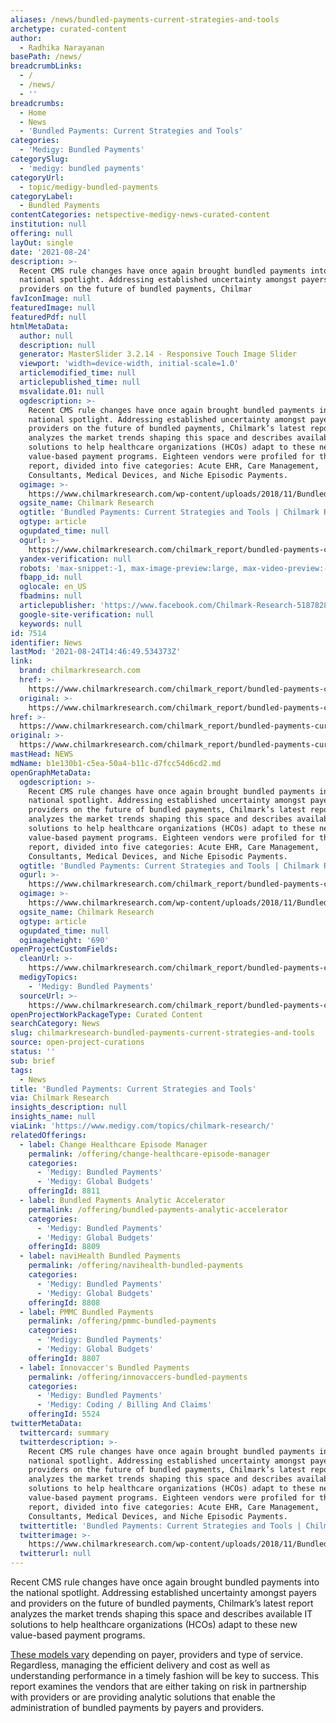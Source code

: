 ```yaml
---
aliases: /news/bundled-payments-current-strategies-and-tools
archetype: curated-content
author:
  - Radhika Narayanan
basePath: /news/
breadcrumbLinks:
  - /
  - /news/
  - ''
breadcrumbs:
  - Home
  - News
  - 'Bundled Payments: Current Strategies and Tools'
categories:
  - 'Medigy: Bundled Payments'
categorySlug:
  - 'medigy: bundled payments'
categoryUrl:
  - topic/medigy-bundled-payments
categoryLabel:
  - Bundled Payments
contentCategories: netspective-medigy-news-curated-content
institution: null
offering: null
layOut: single
date: '2021-08-24'
description: >-
  Recent CMS rule changes have once again brought bundled payments into the
  national spotlight. Addressing established uncertainty amongst payers and
  providers on the future of bundled payments, Chilmar
favIconImage: null
featuredImage: null
featuredPdf: null
htmlMetaData:
  author: null
  description: null
  generator: MasterSlider 3.2.14 - Responsive Touch Image Slider
  viewport: 'width=device-width, initial-scale=1.0'
  articlemodified_time: null
  articlepublished_time: null
  msvalidate.01: null
  ogdescription: >-
    Recent CMS rule changes have once again brought bundled payments into the
    national spotlight. Addressing established uncertainty amongst payers and
    providers on the future of bundled payments, Chilmark’s latest report
    analyzes the market trends shaping this space and describes available IT
    solutions to help healthcare organizations (HCOs) adapt to these new
    value-based payment programs. Eighteen vendors were profiled for this
    report, divided into five categories: Acute EHR, Care Management,
    Consultants, Medical Devices, and Niche Episodic Payments.
  ogimage: >-
    https://www.chilmarkresearch.com/wp-content/uploads/2018/11/Bundled-Payments-Report-cover-image-e1548256569601.jpg
  ogsite_name: Chilmark Research
  ogtitle: 'Bundled Payments: Current Strategies and Tools | Chilmark Research'
  ogtype: article
  ogupdated_time: null
  ogurl: >-
    https://www.chilmarkresearch.com/chilmark_report/bundled-payments-current-strategies-and-tools/
  yandex-verification: null
  robots: 'max-snippet:-1, max-image-preview:large, max-video-preview:-1'
  fbapp_id: null
  oglocale: en_US
  fbadmins: null
  articlepublisher: 'https://www.facebook.com/Chilmark-Research-518782898547043/'
  google-site-verification: null
  keywords: null
id: 7514
identifier: News
lastMod: '2021-08-24T14:46:49.534373Z'
link:
  brand: chilmarkresearch.com
  href: >-
    https://www.chilmarkresearch.com/chilmark_report/bundled-payments-current-strategies-and-tools/
  original: >-
    https://www.chilmarkresearch.com/chilmark_report/bundled-payments-current-strategies-and-tools/
href: >-
  https://www.chilmarkresearch.com/chilmark_report/bundled-payments-current-strategies-and-tools/
original: >-
  https://www.chilmarkresearch.com/chilmark_report/bundled-payments-current-strategies-and-tools/
mastHead: NEWS
mdName: b1e130b1-c5ea-50a4-b11c-d7fcc54d6cd2.md
openGraphMetaData:
  ogdescription: >-
    Recent CMS rule changes have once again brought bundled payments into the
    national spotlight. Addressing established uncertainty amongst payers and
    providers on the future of bundled payments, Chilmark’s latest report
    analyzes the market trends shaping this space and describes available IT
    solutions to help healthcare organizations (HCOs) adapt to these new
    value-based payment programs. Eighteen vendors were profiled for this
    report, divided into five categories: Acute EHR, Care Management,
    Consultants, Medical Devices, and Niche Episodic Payments.
  ogtitle: 'Bundled Payments: Current Strategies and Tools | Chilmark Research'
  ogurl: >-
    https://www.chilmarkresearch.com/chilmark_report/bundled-payments-current-strategies-and-tools/
  ogimage: >-
    https://www.chilmarkresearch.com/wp-content/uploads/2018/11/Bundled-Payments-Report-cover-image-e1548256569601.jpg
  ogsite_name: Chilmark Research
  ogtype: article
  ogupdated_time: null
  ogimageheight: '690'
openProjectCustomFields:
  cleanUrl: >-
    https://www.chilmarkresearch.com/chilmark_report/bundled-payments-current-strategies-and-tools/
  medigyTopics:
    - 'Medigy: Bundled Payments'
  sourceUrl: >-
    https://www.chilmarkresearch.com/chilmark_report/bundled-payments-current-strategies-and-tools/
openProjectWorkPackageType: Curated Content
searchCategory: News
slug: chilmarkresearch-bundled-payments-current-strategies-and-tools
source: open-project-curations
status: ''
sub: brief
tags:
  - News
title: 'Bundled Payments: Current Strategies and Tools'
via: Chilmark Research
insights_description: null
insights_name: null
viaLink: 'https://www.medigy.com/topics/chilmark-research/'
relatedOfferings:
  - label: Change Healthcare Episode Manager
    permalink: /offering/change-healthcare-episode-manager
    categories:
      - 'Medigy: Bundled Payments'
      - 'Medigy: Global Budgets'
    offeringId: 8811
  - label: Bundled Payments Analytic Accelerator
    permalink: /offering/bundled-payments-analytic-accelerator
    categories:
      - 'Medigy: Bundled Payments'
      - 'Medigy: Global Budgets'
    offeringId: 8809
  - label: naviHealth Bundled Payments
    permalink: /offering/navihealth-bundled-payments
    categories:
      - 'Medigy: Bundled Payments'
      - 'Medigy: Global Budgets'
    offeringId: 8808
  - label: PMMC Bundled Payments
    permalink: /offering/pmmc-bundled-payments
    categories:
      - 'Medigy: Bundled Payments'
      - 'Medigy: Global Budgets'
    offeringId: 8807
  - label: Innovaccer's Bundled Payments
    permalink: /offering/innovaccers-bundled-payments
    categories:
      - 'Medigy: Bundled Payments'
      - 'Medigy: Coding / Billing And Claims'
    offeringId: 5524
twitterMetaData:
  twittercard: summary
  twitterdescription: >-
    Recent CMS rule changes have once again brought bundled payments into the
    national spotlight. Addressing established uncertainty amongst payers and
    providers on the future of bundled payments, Chilmark’s latest report
    analyzes the market trends shaping this space and describes available IT
    solutions to help healthcare organizations (HCOs) adapt to these new
    value-based payment programs. Eighteen vendors were profiled for this
    report, divided into five categories: Acute EHR, Care Management,
    Consultants, Medical Devices, and Niche Episodic Payments.
  twittertitle: 'Bundled Payments: Current Strategies and Tools | Chilmark Research'
  twitterimage: >-
    https://www.chilmarkresearch.com/wp-content/uploads/2018/11/Bundled-Payments-Report-cover-image-e1548256569601.jpg
  twitterurl: null
---
```

<p>Recent CMS rule changes have once again brought bundled payments into the national spotlight. Addressing established uncertainty amongst payers and providers on the future of bundled payments, Chilmark’s latest report analyzes the market trends shaping this space and describes available IT solutions to help healthcare organizations (HCOs) adapt to these new value-based payment programs.</p><p><a href="https://www.chilmarkresearch.com/what-are-bundled-payments-and-are-they-here-to-stay/">These models vary</a> depending on payer, providers and type of service. Regardless, managing the efficient delivery and cost as well as understanding performance in a timely fashion will be key to success. This report examines the vendors that are either taking on risk in partnership with providers or are providing analytic solutions that enable the administration of bundled payments by payers and providers.</p>